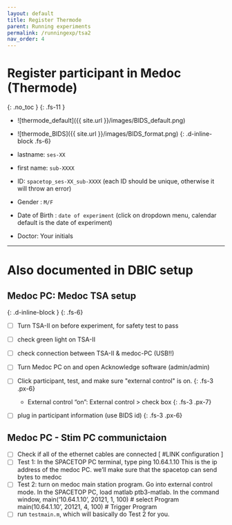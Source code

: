 ```yaml
---
layout: default
title: Register Thermode
parent: Running experiments
permalink: /runningexp/tsa2
nav_order: 4
---
```


# Register participant in Medoc (Thermode)
{: .no_toc }
{: .fs-11 }


* ![thermode_default]({{ site.url }}/images/BIDS_default.png)
* ![thermode_BIDS]({{ site.url }}/images/BIDS_format.png)
{: .d-inline-block .fs-6}



* lastname: `ses-XX`
* first name: `sub-XXXX`
* ID: `spacetop_ses-XX_sub-XXXX` (each ID should be unique, otherwise it will throw an error)
* Gender : `M/F`
* Date of Birth : `date of experiment` (click on dropdown menu, calendar default is the date of experiment)
* Doctor: Your initials

----

# Also documented in DBIC setup

## Medoc PC: Medoc TSA setup
{: .d-inline-block }
{: .fs-6}

* [ ] Turn TSA-II on before experiment, for safety test to pass
* [ ] check green light on TSA-II
* [ ] check connection between TSA-II & medoc-PC (USB!!)
* [ ] Turn Medoc PC on and open Acknowledge software (admin/admin)
* [ ] Click participant, test, and make sure "external control" is on.
{: .fs-3 .px-6}
    * External control “on”: External control > check box
{: .fs-3 .px-7}
* [ ] plug in participant information (use BIDS id)
{: .fs-3 .px-6}


## Medoc PC - Stim PC communictaion
* [ ] Check if all of the ethernet cables are connected [ #LINK configuration ]
* [ ] Test 1: In the SPACETOP PC terminal, type  ping 10.64.1.10 This is the ip address of the medoc PC. we’ll make sure that the spacetop can send bytes to medoc
* [ ] Test 2: turn on medoc main station program. Go into external control mode.
In the SPACETOP PC, load matlab ptb3-matlab. In the command window,
main(‘10.64.1.10’, 20121, 1, 100) # select Program
main(10.64.1.10’, 20121, 4, 100) # Trigger Program
* [ ] run `testmain.m`, which will basically do Test 2 for you.
